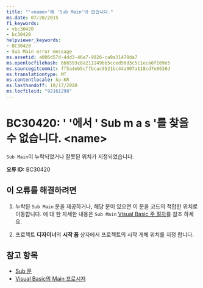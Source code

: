 ```yaml
---
title: "'<name>'에 'Sub Main'이 없습니다."
ms.date: 07/20/2015
f1_keywords:
- vbc30420
- bc30420
helpviewer_keywords:
- BC30420
- Sub Main error message
ms.assetid: a006d57d-4dd3-46a7-9026-ca9a31470da7
ms.openlocfilehash: 6b6593c8a211149bb5cced58d3c5c1eca6f169e5
ms.sourcegitcommit: ff5a4eb5cffbcac9521bc44a907a118cd7e8638d
ms.translationtype: MT
ms.contentlocale: ko-KR
ms.lasthandoff: 10/17/2020
ms.locfileid: "92161298"
---
```

# <a name="bc30420-sub-main-was-not-found-in-name"></a>BC30420: ' '에서 ' Sub m a s '를 찾을 수 없습니다. \<name>

`Sub Main`이 누락되었거나 잘못된 위치가 지정되었습니다.

 **오류 ID:** BC30420

## <a name="to-correct-this-error"></a>이 오류를 해결하려면

1. 누락된 `Sub Main` 문을 제공하거나, 해당 문이 있으면 이 문을 코드의 적합한 위치로 이동합니다. 에 대 한 자세한 내용은 `Sub Main` [Visual Basic 주 절차](../../programming-guide/program-structure/main-procedure.md)를 참조 하세요.

2. 프로젝트 **디자이너**의 **시작 폼** 상자에서 프로젝트의 시작 개체 위치를 지정 합니다.

## <a name="see-also"></a>참고 항목

- [Sub 문](../statements/sub-statement.md)
- [Visual Basic의 Main 프로시저](../../programming-guide/program-structure/main-procedure.md)
